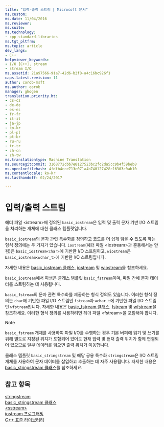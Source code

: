 ```yaml
---
title: "입력-출력 스트림 | Microsoft 문서"
ms.custom: 
ms.date: 11/04/2016
ms.reviewer: 
ms.suite: 
ms.technology:
- cpp-standard-libraries
ms.tgt_pltfrm: 
ms.topic: article
dev_langs:
- C++
helpviewer_keywords:
- I/O [C++], stream
- stream I/O
ms.assetid: 21a97566-91a7-42d6-b2f8-a4c16bc926f1
caps.latest.revision: 11
author: corob-msft
ms.author: corob
manager: ghogen
translation.priority.ht:
- cs-cz
- de-de
- es-es
- fr-fr
- it-it
- ja-jp
- ko-kr
- pl-pl
- pt-br
- ru-ru
- tr-tr
- zh-cn
- zh-tw
ms.translationtype: Machine Translation
ms.sourcegitcommit: 3168772cbb7e8127523bc2fc2da5cc9b4f59beb8
ms.openlocfilehash: 4fdfb4ece713c071a4b740127428c16303c0ab10
ms.contentlocale: ko-kr
ms.lasthandoff: 02/24/2017

---
```

# <a name="inputoutput-streams"></a>입력/출력 스트림
헤더 파일 \<istream>에 정의된 `basic_iostream`은 입력 및 출력 문자 기반 I/O 스트림을 처리하는 개체에 대한 클래스 템플릿입니다.  
  
 `basic_iostream`의 문자 관련 특수화를 정의하고 코드를 더 쉽게 읽을 수 있도록 하는 형식 정의에는 두 가지가 있습니다. `iostream`(헤더 파일 \<iostream>과 혼동해서는 안 됨)은 `basic_iostream<char>`에 기반한 I/O 스트림이고, `wiostream`은 `basic_iostream<wchar_t>`에 기반한 I/O 스트림입니다.  
  
 자세한 내용은 [basic_iostream 클래스](../standard-library/basic-iostream-class.md), [iostream](../standard-library/basic-iostream-class.md) 및 [wiostream](../standard-library/basic-iostream-class.md)을 참조하세요.  
  
 `basic_iostream`에서 파생은 클래스 템플릿 `basic_fstream`이며, 파일 간에 문자 데이터를 스트림하는 데 사용됩니다.  
  
 `basic_fstream`의 문자 관련 특수화를 제공하는 형식 정의도 있습니다. 이러한 형식 정의는 `char`에 기반한 파일 I/O 스트림인 `fstream`과 `wchar_t`에 기반한 파일 I/O 스트림인 `wfstream`입니다. 자세한 내용은 [basic_fstream 클래스](../standard-library/basic-fstream-class.md), [fstream](../standard-library/basic-fstream-class.md) 및 [wfstream](../standard-library/basic-fstream-class.md)을 참조하세요. 이러한 형식 정의를 사용하려면 헤더 파일 \<fstream>을 포함해야 합니다.  
  
> [!NOTE]
>  `basic_fstream` 개체를 사용하여 파일 I/O를 수행하는 경우 기본 버퍼에 읽기 및 쓰기를 위해 별도로 지정된 위치가 포함되어 있어도 현재 입력 및 현재 출력 위치가 함께 연결되어 있으므로 일부 데이터를 읽으면 출력 위치가 이동합니다.  
  
 클래스 템플릿 `basic_stringstream` 및 해당 공용 특수화 `stringstream`은 I/O 스트림 개체를 사용하여 문자 데이터를 삽입하고 추출하는 데 자주 사용됩니다. 자세한 내용은 [basic_stringstream 클래스](../standard-library/basic-stringstream-class.md)를 참조하세요.  
  
## <a name="see-also"></a>참고 항목  
 [stringstream](../standard-library/basic-stringstream-class.md)   
 [basic_stringstream 클래스](../standard-library/basic-stringstream-class.md)   
 [\<sstream>](../standard-library/sstream.md)   
 [iostream 프로그래밍](../standard-library/iostream-programming.md)   
 [C++ 표준 라이브러리](../standard-library/cpp-standard-library-reference.md)




